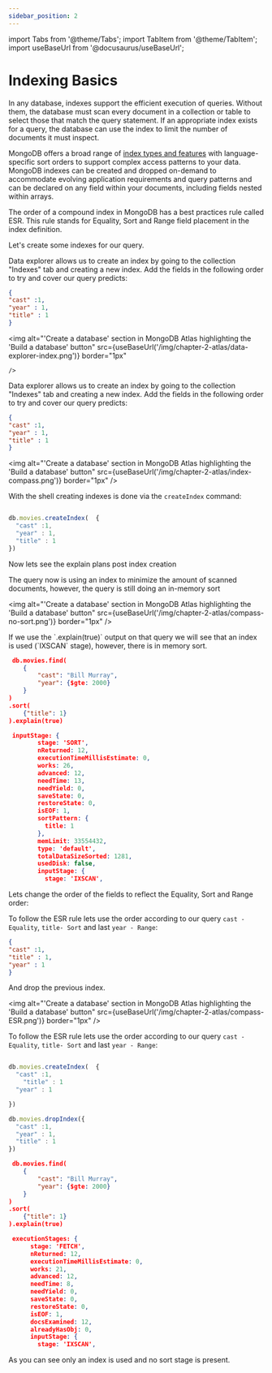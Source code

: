 ```yaml
---
sidebar_position: 2
---
```

import Tabs from '@theme/Tabs';
import TabItem from '@theme/TabItem';
import useBaseUrl from '@docusaurus/useBaseUrl';

# Indexing Basics

In any database, indexes support the efficient execution of queries. Without them, the database must scan every document in a collection or table to select those that match the query statement. If an appropriate index exists for a query, the database can use the index to limit the number of documents it must inspect.

MongoDB offers a broad range of [index types and features](https://docs.mongodb.com/manual/indexes) with language-specific sort orders to support complex access patterns to your data. MongoDB indexes can be created and dropped on-demand to accommodate evolving application requirements and query patterns and can be declared on any field within your documents, including fields nested within arrays.

The order of a compound index in MongoDB has a best practices rule called ESR. This rule stands for Equality, Sort and Range field placement in the index definition. 

Let's create some indexes for our query.


<Tabs>
  <TabItem value="data-explorer" label="Data Explorer" default>


  Data explorer allows us to create an index by going to the collection "Indexes" tab and creating a new index. Add the fields in the following order to try and cover our query predicts:

  ```json
  {
  "cast" :1,
  "year" : 1,
  "title" : 1
}
```

 
  
   <img
        alt="'Create a database' section in MongoDB Atlas highlighting the 'Build a database' button" 
        src={useBaseUrl('/img/chapter-2-atlas/data-explorer-index.png')}
        border="1px"
    
    />

  

  </TabItem>
  <TabItem value="compass" label="Compass">


  Data explorer allows us to create an index by going to the collection "Indexes" tab and creating a new index. Add the fields in the following order to try and cover our query predicts:

  ```json
  {
  "cast" :1,
  "year" : 1,
  "title" : 1
}
```

   <img
    alt="'Create a database' section in MongoDB Atlas highlighting the 'Build a database' button" 
    src={useBaseUrl('/img/chapter-2-atlas/index-compass.png')}
    border="1px"
/>

 
  </TabItem>
  <TabItem value="shell" label="MongoDB Shell">

With the shell creating indexes is done via the `createIndex` command:
```js

db.movies.createIndex(  {
  "cast" :1,
  "year" : 1,
  "title" : 1
})
```


  </TabItem>
</Tabs>

Now lets see the explain plans post index creation

<Tabs>
  <TabItem value="compass" label="Compass">


 The query now is using an index to minimize the amount of scanned documents, however, the query is still doing an in-memory sort


   <img
    alt="'Create a database' section in MongoDB Atlas highlighting the 'Build a database' button" 
    src={useBaseUrl('/img/chapter-2-atlas/compass-no-sort.png')}
   border="1px"
/>

 
  </TabItem>
  <TabItem value="shell" label="MongoDB Shell">
If we use the `.explain(true)` output on that query we will see that an index is used (`IXSCAN` stage), however, there is in memory sort.

```json
 db.movies.find(
	{
    	"cast": "Bill Murray",
    	"year": {$gte: 2000}
	}
)
.sort(
	{"title": 1}
).explain(true)
```
```json
 inputStage: {
        stage: 'SORT',
        nReturned: 12,
        executionTimeMillisEstimate: 0,
        works: 26,
        advanced: 12,
        needTime: 13,
        needYield: 0,
        saveState: 0,
        restoreState: 0,
        isEOF: 1,
        sortPattern: {
          title: 1
        },
        memLimit: 33554432,
        type: 'default',
        totalDataSizeSorted: 1281,
        usedDisk: false,
        inputStage: {
          stage: 'IXSCAN',
  ```

  </TabItem>
</Tabs>

Lets change the order of the fields to reflect the Equality, Sort and Range order:

<Tabs>
  <TabItem value="compass" label="Compass">


  To follow the ESR rule lets use the  order according to our query `cast - Equality`, `title- Sort` and last `year - Range`:

  ```json
{
  "cast" :1,
  "title" : 1,
  "year" : 1
}
```

And drop the previous index.

   <img
    alt="'Create a database' section in MongoDB Atlas highlighting the 'Build a database' button" 
    src={useBaseUrl('/img/chapter-2-atlas/compass-ESR.png')}
    border="1px"
/>

 
  </TabItem>
  <TabItem value="shell" label="MongoDB Shell">

 To follow the ESR rule lets use the  order according to our query `cast - Equality`, `title- Sort` and last `year - Range`:
```js

db.movies.createIndex(  {
  "cast" :1,
    "title" : 1
  "year" : 1

})

db.movies.dropIndex({
  "cast" :1,
  "year" : 1,
  "title" : 1
})
```
```json
 db.movies.find(
	{
    	"cast": "Bill Murray",
    	"year": {$gte: 2000}
	}
)
.sort(
	{"title": 1}
).explain(true)
```
```json
 executionStages: {
      stage: 'FETCH',
      nReturned: 12,
      executionTimeMillisEstimate: 0,
      works: 21,
      advanced: 12,
      needTime: 8,
      needYield: 0,
      saveState: 0,
      restoreState: 0,
      isEOF: 1,
      docsExamined: 12,
      alreadyHasObj: 0,
      inputStage: {
        stage: 'IXSCAN',
```



  </TabItem>
</Tabs>

As you can see only an index is used and no sort stage is present.
